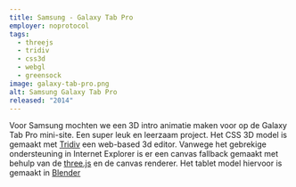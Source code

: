 ```yaml
---
title: Samsung - Galaxy Tab Pro
employer: noprotocol
tags:
  - threejs
  - tridiv
  - css3d
  - webgl
  - greensock
image: galaxy-tab-pro.png
alt: Samsung Galaxy Tab Pro
released: "2014"
---
```


Voor Samsung mochten we een 3D intro animatie maken voor op de Galaxy Tab Pro mini-site.
Een super leuk en leerzaam project. Het CSS 3D model is gemaakt met [Tridiv](http://tridiv.com/) een web-based 3d editor.
Vanwege het gebrekige ondersteuning in Internet Explorer is er een canvas fallback gemaakt met behulp van de [three.js](https://threejs.org) en de canvas renderer.
Het tablet model hiervoor is gemaakt in [Blender](https://blender.org/)
